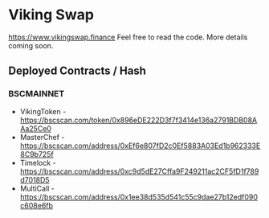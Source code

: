 # Viking Swap

https://www.vikingswap.finance Feel free to read the code. More details coming soon.

## Deployed Contracts / Hash

### BSCMAINNET

- VikingToken - https://bscscan.com/token/0x896eDE222D3f7f3414e136a2791BDB08AAa25Ce0
- MasterChef - https://bscscan.com/address/0xEf6e807fD2c0Ef5883A03Ed1b962333E8C9b725f
- Timelock - https://bscscan.com/address/0xc9d5dE27Cffa9F249211ac2CF5fD1f789d7018D5
- MultiCall - https://bscscan.com/address/0x1ee38d535d541c55c9dae27b12edf090c608e6fb
